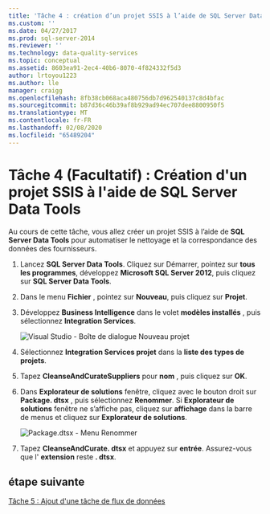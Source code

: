 ```yaml
---
title: 'Tâche 4 : création d’un projet SSIS à l’aide de SQL Server Data Tools | Microsoft Docs'
ms.custom: ''
ms.date: 04/27/2017
ms.prod: sql-server-2014
ms.reviewer: ''
ms.technology: data-quality-services
ms.topic: conceptual
ms.assetid: 8603ea91-2ec4-40b6-8070-4f824332f5d3
author: lrtoyou1223
ms.author: lle
manager: craigg
ms.openlocfilehash: 8fb38cb068aca480756db7d962540137c8d4bfac
ms.sourcegitcommit: b87d36c46b39af8b929ad94ec707dee8800950f5
ms.translationtype: MT
ms.contentlocale: fr-FR
ms.lasthandoff: 02/08/2020
ms.locfileid: "65489204"
---
```

# <a name="task-4-creating-an-ssis-project-using-sql-server-data-tools"></a>Tâche 4 (Facultatif) : Création d'un projet SSIS à l'aide de SQL Server Data Tools
  Au cours de cette tâche, vous allez créer un projet SSIS à l’aide de **SQL Server Data Tools** pour automatiser le nettoyage et la correspondance des données des fournisseurs.  
  
1.  Lancez **SQL Server Data Tools**. Cliquez sur Démarrer, pointez sur **tous les programmes**, développez **Microsoft SQL Server 2012**, puis cliquez sur **SQL Server Data Tools**.  
  
2.  Dans le menu **Fichier** , pointez sur **Nouveau**, puis cliquez sur **Projet**.  
  
3.  Développez **Business Intelligence** dans le volet **modèles installés** , puis sélectionnez **Integration Services**.  
  
     ![Visual Studio - Boîte de dialogue Nouveau projet](../../2014/tutorials/media/et-creatinganssisprojectusingsqlsdt-01.jpg "Visual Studio - Boîte de dialogue Nouveau projet")  
  
4.  Sélectionnez **Integration Services projet** dans la **liste des types de projets**.  
  
5.  Tapez **CleanseAndCurateSuppliers** pour **nom** , puis cliquez sur **OK**.  
  
6.  Dans **Explorateur de solutions** fenêtre, cliquez avec le bouton droit sur **Package. dtsx** , puis sélectionnez **Renommer**. Si **Explorateur de solutions** fenêtre ne s’affiche pas, cliquez sur **affichage** dans la barre de menus et cliquez sur **Explorateur de solutions**.  
  
     ![Package.dtsx - Menu Renommer](../../2014/tutorials/media/et-creatinganssisprojectusingsqlsdt-02.jpg "Package.dtsx - Menu Renommer")  
  
7.  Tapez **CleanseAndCurate. dtsx** et appuyez sur **entrée**. Assurez-vous que l' **extension** reste **. dtsx**.  
  
## <a name="next-step"></a>étape suivante  
 [Tâche 5 : Ajout d'une tâche de flux de données](task-5-adding-data-flow-task.md)  
  
  

